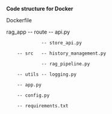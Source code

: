 **Code structure for Docker**

Dockerfile

rag_app -- route -- api.py

                 -- store_api.py
                 
        -- src   -- history_management.py
        
                 -- rag_pipeline.py
                 
        -- utils -- logging.py
        
        -- app.py
        
        -- config.py
        
        -- requirements.txt
